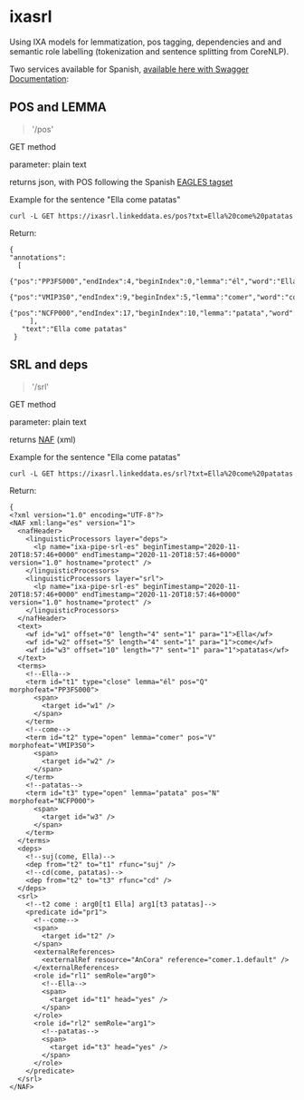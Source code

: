 # ixasrl
Using IXA models for lemmatization, pos tagging, dependencies and  and semantic role labelling (tokenization and sentence splitting from CoreNLP).

Two services available for Spanish, [available here with Swagger Documentation](https://protect.oeg.fi.upm.es/ixasrl/swagger-ui):

## POS and LEMMA
> '/pos'

GET method

parameter: plain text

returns json, with POS following the Spanish [EAGLES tagset](https://web.archive.org/web/20160325024315/http://nlp.lsi.upc.edu/freeling/doc/tagsets/tagset-es.html) 

Example for the sentence "Ella come patatas"

`curl -L GET https://ixasrl.linkeddata.es/pos?txt=Ella%20come%20patatas`

Return:
```
{
"annotations":
  [
     {"pos":"PP3FS000","endIndex":4,"beginIndex":0,"lemma":"él","word":"Ella"},
     {"pos":"VMIP3S0","endIndex":9,"beginIndex":5,"lemma":"comer","word":"come"},
     {"pos":"NCFP000","endIndex":17,"beginIndex":10,"lemma":"patata","word":"patatas"}
     ],
   "text":"Ella come patatas"
 }
```



## SRL and deps
> '/srl'

GET method

parameter: plain text

returns [NAF](https://github.com/newsreader/NAF) (xml)

Example for the sentence "Ella come patatas"

`curl -L GET https://ixasrl.linkeddata.es/srl?txt=Ella%20come%20patatas`

Return:
```
{
<?xml version="1.0" encoding="UTF-8"?>
<NAF xml:lang="es" version="1">
  <nafHeader>
    <linguisticProcessors layer="deps">
      <lp name="ixa-pipe-srl-es" beginTimestamp="2020-11-20T18:57:46+0000" endTimestamp="2020-11-20T18:57:46+0000" version="1.0" hostname="protect" />
    </linguisticProcessors>
    <linguisticProcessors layer="srl">
      <lp name="ixa-pipe-srl-es" beginTimestamp="2020-11-20T18:57:46+0000" endTimestamp="2020-11-20T18:57:46+0000" version="1.0" hostname="protect" />
    </linguisticProcessors>
  </nafHeader>
  <text>
    <wf id="w1" offset="0" length="4" sent="1" para="1">Ella</wf>
    <wf id="w2" offset="5" length="4" sent="1" para="1">come</wf>
    <wf id="w3" offset="10" length="7" sent="1" para="1">patatas</wf>
  </text>
  <terms>
    <!--Ella-->
    <term id="t1" type="close" lemma="él" pos="Q" morphofeat="PP3FS000">
      <span>
        <target id="w1" />
      </span>
    </term>
    <!--come-->
    <term id="t2" type="open" lemma="comer" pos="V" morphofeat="VMIP3S0">
      <span>
        <target id="w2" />
      </span>
    </term>
    <!--patatas-->
    <term id="t3" type="open" lemma="patata" pos="N" morphofeat="NCFP000">
      <span>
        <target id="w3" />
      </span>
    </term>
  </terms>
  <deps>
    <!--suj(come, Ella)-->
    <dep from="t2" to="t1" rfunc="suj" />
    <!--cd(come, patatas)-->
    <dep from="t2" to="t3" rfunc="cd" />
  </deps>
  <srl>
    <!--t2 come : arg0[t1 Ella] arg1[t3 patatas]-->
    <predicate id="pr1">
      <!--come-->
      <span>
        <target id="t2" />
      </span>
      <externalReferences>
        <externalRef resource="AnCora" reference="comer.1.default" />
      </externalReferences>
      <role id="rl1" semRole="arg0">
        <!--Ella-->
        <span>
          <target id="t1" head="yes" />
        </span>
      </role>
      <role id="rl2" semRole="arg1">
        <!--patatas-->
        <span>
          <target id="t3" head="yes" />
        </span>
      </role>
    </predicate>
  </srl>
</NAF>
```
